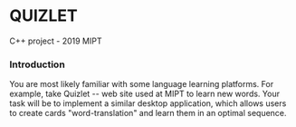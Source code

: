 # QUIZLET
C++ project - 2019 MIPT

###  Introduction

You are most likely familiar with some language learning platforms. For example, take Quizlet -- web site used at MIPT to learn new words. Your task will be to implement a similar desktop application, which allows users to create cards "word-translation" and learn them in an optimal sequence.
